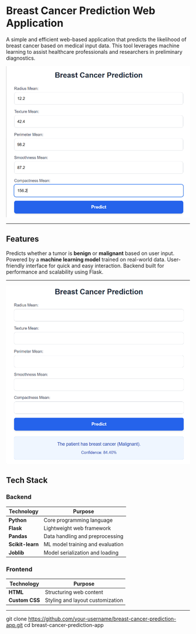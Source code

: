# Breast Cancer Prediction Web Application

A simple and efficient web-based application that predicts the likelihood of breast cancer based on medical input data. This tool leverages machine learning to assist healthcare professionals and researchers in preliminary diagnostics.
<p align="center">
  <img src="images\img1.png" alt="Screenshot of the Breast Cancer Prediction App" width="600"/>
</p>

---

## Features

Predicts whether a tumor is **benign** or **malignant** based on user input.
Powered by a **machine learning model** trained on real-world data.
User-friendly interface for quick and easy interaction.
Backend built for performance and scalability using Flask.

---
![Prediction](images/img2.png)

## Tech Stack

### Backend
| Technology    | Purpose                               |
|---------------|----------------------------------------|
| **Python**     | Core programming language              |
| **Flask**      | Lightweight web framework              |
| **Pandas**     | Data handling and preprocessing        |
| **Scikit-learn** | ML model training and evaluation     |
| **Joblib**     | Model serialization and loading        |

### Frontend
| Technology    | Purpose                         |
|---------------|----------------------------------|
| **HTML**       | Structuring web content          |
| **Custom CSS** | Styling and layout customization |

---
git clone https://github.com/your-username/breast-cancer-prediction-app.git
cd breast-cancer-prediction-app
